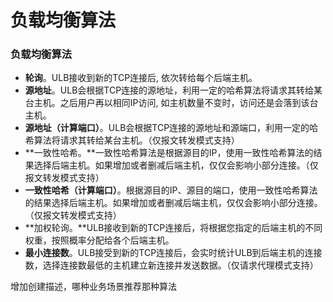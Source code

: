# 负载均衡算法

### 负载均衡算法

* **轮询**。ULB接收到新的TCP连接后, 依次转给每个后端主机。
* **源地址**。ULB会根据TCP连接的源地址，利用一定的哈希算法将请求其转给某台主机。之后用户再以相同IP访问, 如主机数量不变时，访问还是会落到该台主机。
* **源地址（计算端口）**。ULB会根据TCP连接的源地址和源端口，利用一定的哈希算法将请求其转给某台主机。（仅报文转发模式支持）
* **一致性哈希。**一致性哈希算法是根据源目的IP，使用一致性哈希算法的结果选择后端主机。如果增加或者删减后端主机，仅仅会影响小部分连接。（仅报文转发模式支持）
* **一致性哈希（计算端口）**。根据源目的IP、源目的端口，使用一致性哈希算法的结果选择后端主机。如果增加或者删减后端主机，仅仅会影响小部分连接。（仅报文转发模式支持）
* **加权轮询。**ULB接收到新的TCP连接后，将根据您指定的后端主机的不同权重，按照概率分配给各个后端主机。
* **最小连接数**。ULB接受到新的TCP连接后，会实时统计ULB到后端主机的连接数，选择连接数最低的主机建立新连接并发送数据。（仅请求代理模式支持）



增加创建描述，哪种业务场景推荐那种算法



